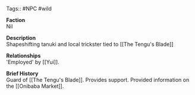 Tags:: #NPC #wild

**Faction**  
Nil

**Description**  
Shapeshifting tanuki and local trickster tied to [[The Tengu's Blade]]

**Relationships**  
'Employed' by [[Yui]].

**Brief History**  
Guard of [[The Tengu's Blade]]. Provides support. Provided information on the [[Onibaba Market]].